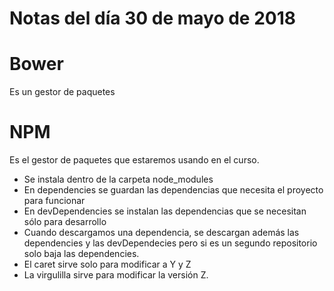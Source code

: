 # Notas del día 30 de mayo de 2018

# Bower
Es un gestor de paquetes


# NPM
Es el gestor de paquetes que estaremos usando en el curso.

- Se instala dentro de la carpeta node_modules
- En dependencies se guardan las dependencias que necesita el proyecto para funcionar
- En devDependencies se instalan las dependencias que se necesitan sólo para desarrollo
- Cuando descargamos una dependencia, se descargan además las dependencies y las devDependecies pero si es un segundo repositorio solo baja las dependencies.
- El caret sirve solo para modificar a Y y Z
- La virgulilla sirve para modificar la versión Z.